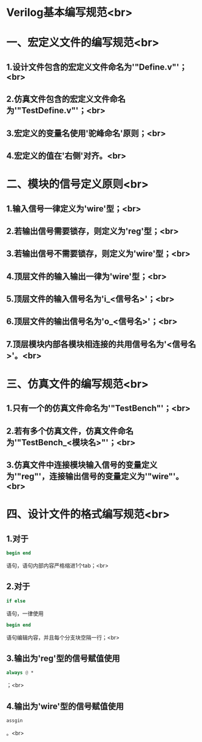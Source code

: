 Verilog基本编写规范\<br>  
====
# 一、宏定义文件的编写规范\<br>  
## 1.设计文件包含的宏定义文件命名为'"Define.v"'；\<br>  
## 2.仿真文件包含的宏定义文件命名为'"TestDefine.v"'；\<br>  
## 3.宏定义的变量名使用'驼峰命名'原则；\<br>  
## 4.宏定义的值在'右侧'对齐。\<br>  

# 二、模块的信号定义原则\<br>  
## 1.输入信号一律定义为'wire'型；\<br>  
## 2.若输出信号需要锁存，则定义为'reg'型；\<br>  
## 3.若输出信号不需要锁存，则定义为'wire'型；\<br>   
## 4.顶层文件的输入输出一律为'wire'型；\<br>  
## 5.顶层文件的输入信号名为'i_<信号名>'；\<br>  
## 6.顶层文件的输出信号名为'o_<信号名>'；\<br>  
## 7.顶层模块内部各模块相连接的共用信号名为'<m1>_<m2>_<信号名>'。\<br>  

# 三、仿真文件的编写规范\<br>  
## 1.只有一个的仿真文件命名为'"TestBench"'；\<br>  
## 2.若有多个仿真文件，仿真文件命名为'"TestBench_<模块名>"'；\<br>  
## 3.仿真文件中连接模块输入信号的变量定义为'"reg"'，连接输出信号的变量定义为'"wire"'。\<br>  

# 四、设计文件的格式编写规范\<br>  
## 1.对于
```verilog
begin end
```
语句，语句内部内容严格缩进1个tab；\<br>  
## 2.对于
```Verilog
if else
```
语句，一律使用
```Verilog
begin end
```
语句编辑内容，并且每个分支块空隔一行；\<br>  
## 3.输出为'reg'型的信号赋值使用
```Verilog
always @ * 
```
；\<br>  
## 4.输出为'wire'型的信号赋值使用
```Verilog
assgin
```
。\<br>  

